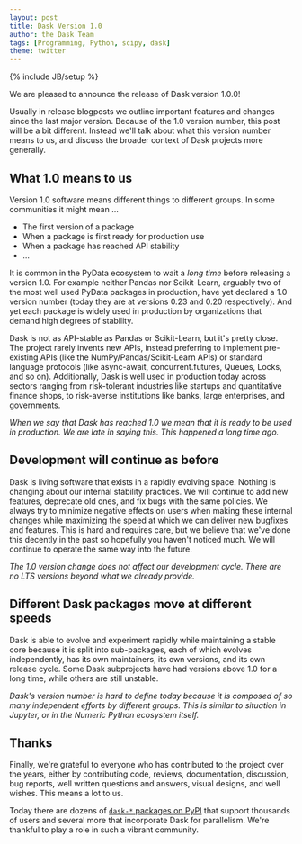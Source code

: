 ```yaml
---
layout: post
title: Dask Version 1.0
author: the Dask Team
tags: [Programming, Python, scipy, dask]
theme: twitter
---
```


{% include JB/setup %}

We are pleased to announce the release of Dask version 1.0.0!

Usually in release blogposts we outline important features and changes since
the last major version. Because of the 1.0 version number, this post will be a
bit different. Instead we'll talk about what this version number means to us,
and discuss the broader context of Dask projects more generally.

## What 1.0 means to us

Version 1.0 software means different things to different groups.
In some communities it might mean ...

- The first version of a package
- When a package is first ready for production use
- When a package has reached API stability
- ...

It is common in the PyData ecosystem to wait a _long time_ before releasing a
version 1.0. For example neither Pandas nor Scikit-Learn, arguably two of the
most well used PyData packages in production, have yet declared a 1.0 version
number (today they are at versions 0.23 and 0.20 respectively). And yet each
package is widely used in production by organizations that demand high degrees
of stability.

Dask is not as API-stable as Pandas or Scikit-Learn, but it's pretty close.
The project rarely invents new APIs, instead preferring to implement
pre-existing APIs (like the NumPy/Pandas/Scikit-Learn APIs) or standard language
protocols (like async-await, concurrent.futures, Queues, Locks, and so on).
Additionally, Dask is well used in production today across sectors ranging from
risk-tolerant industries like startups and quantitative finance shops, to
risk-averse institutions like banks, large enterprises, and governments.

_When we say that Dask has reached 1.0 we mean that it is ready to be used in
production. We are late in saying this. This happened a long time ago._

## Development will continue as before

Dask is living software that exists in a rapidly evolving space. Nothing is
changing about our internal stability practices. We will continue to add new
features, deprecate old ones, and fix bugs with the same policies. We always
try to minimize negative effects on users when making these internal changes
while maximizing the speed at which we can deliver new bugfixes and features.
This is hard and requires care, but we believe that we've done this decently in
the past so hopefully you haven't noticed much. We will continue to operate
the same way into the future.

_The 1.0 version change does not affect our development cycle.
There are no LTS versions beyond what we already provide._

## Different Dask packages move at different speeds

Dask is able to evolve and experiment rapidly while maintaining a stable core
because it is split into sub-packages, each of which evolves independently, has
its own maintainers, its own versions, and its own release cycle. Some Dask
subprojects have had versions above 1.0 for a long time, while others are still
unstable.

_Dask's version number is hard to define today because it is composed of so
many independent efforts by different groups. This is similar to situation in
Jupyter, or in the Numeric Python ecosystem itself._

## Thanks

Finally, we're grateful to everyone who has contributed to the project over the
years, either by contributing code, reviews, documentation, discussion, bug
reports, well written questions and answers, visual designs, and well wishes.
This means a lot to us.

Today there are dozens of [`dask-*` packages on
PyPI](https://pypi.org/search/?q=dask) that support thousands of users and
several more that incorporate Dask for parallelism. We're thankful to play a
role in such a vibrant community.
